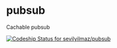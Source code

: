 # pubsub
Cachable pubsub

[ ![Codeship Status for sevilyilmaz/pubsub](https://app.codeship.com/projects/2a1a61d0-a35a-0134-d227-26264aac178c/status?branch=master)](https://app.codeship.com/projects/190236)
